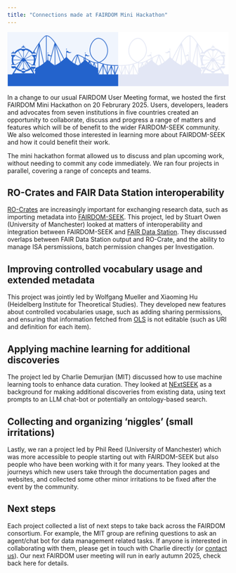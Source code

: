 ```yaml
---
title: "Connections made at FAIRDOM Mini Hackathon"
---
```


![Fairground image](/images/news/fairground-bluegrey-wide.png)

In a change to our usual FAIRDOM User Meeting format, we hosted the first FAIRDOM Mini Hackathon on 20 Februrary 2025. Users, developers, leaders and advocates from seven institutions in five countries created an opportunity to collaborate, discuss and progress a range of matters and features which will be of benefit to the wider FAIRDOM-SEEK community. We also welcomed those interested in learning more about FAIRDOM-SEEK and how it could benefit their work.

The mini hackathon format allowed us to discuss and plan upcoming work, without needing to commit any code immediately. We ran four projects in parallel, covering a range of concepts and teams.

## RO-Crates and FAIR Data Station interoperability
[RO-Crates](https://www.researchobject.org/ro-crate/) are increasingly important for exchanging research data, such as importing metadata into [FAIRDOM-SEEK](/fairdomseek). 
This project, led by Stuart Owen (University of Manchester) looked at matters of interoperability and integration between FAIRDOM-SEEK and [FAIR Data Station](https://fairds.fairbydesign.nl/). 
They discussed overlaps between FAIR Data Station output and RO-Crate, and the ability to manage ISA persmissions, batch permission changes per Investigation. 

## Improving controlled vocabulary usage and extended metadata
This project was jointly led by Wolfgang Mueller and Xiaoming Hu (Heidelberg Institute for Theoretical Studies). 
They developed new features about controlled vocabularies usage, such as adding sharing permissions, and ensuring that information fetched from [OLS](https://www.ebi.ac.uk/ols4) is not editable (such as URI and definition for each item).

## Applying machine learning for additional discoveries
The project led by Charlie Demurjian (MIT) discussed how to use machine learning tools to enhance data curation. 
They looked at [NExtSEEK](//fairdom-in-use/nextseek) as a background for making additional discoveries from existing data, using text prompts to an LLM chat-bot or potentially an ontology-based search.  

## Collecting and organizing ‘niggles’ (small irritations)
Lastly, we ran a project led by Phil Reed (University of Manchester) which was more accessible to people starting out with FAIRDOM-SEEK but also people who have been working with it for many years. 
They looked at the journeys which new users take through the documentation pages and websites, and collected some other minor irritations to be fixed after the event by the community. 

## Next steps
Each project collected a list of next steps to take back across the FAIRDOM consortium. 
For example, the MIT group are refining questions to ask an agent/chat bot for data management related tasks.
If anyone is interested in collaborating with them, please get in touch with Charlie directly (or [contact us](/contact)). Our next FAIRDOM user meeting will run in early autumn 2025, check back here for details.





